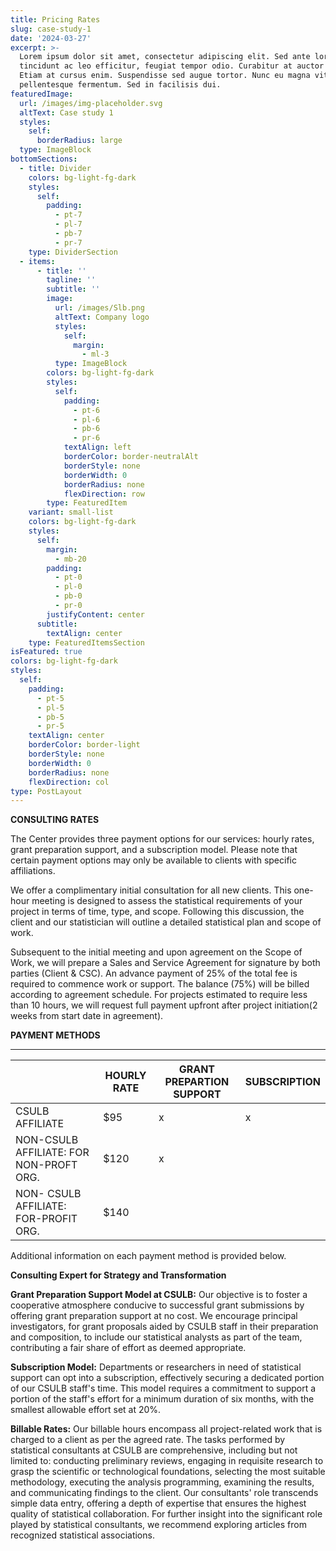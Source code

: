 ```yaml
---
title: Pricing Rates
slug: case-study-1
date: '2024-03-27'
excerpt: >-
  Lorem ipsum dolor sit amet, consectetur adipiscing elit. Sed ante lorem,
  tincidunt ac leo efficitur, feugiat tempor odio. Curabitur at auctor sapien.
  Etiam at cursus enim. Suspendisse sed augue tortor. Nunc eu magna vitae lorem
  pellentesque fermentum. Sed in facilisis dui.
featuredImage:
  url: /images/img-placeholder.svg
  altText: Case study 1
  styles:
    self:
      borderRadius: large
  type: ImageBlock
bottomSections:
  - title: Divider
    colors: bg-light-fg-dark
    styles:
      self:
        padding:
          - pt-7
          - pl-7
          - pb-7
          - pr-7
    type: DividerSection
  - items:
      - title: ''
        tagline: ''
        subtitle: ''
        image:
          url: /images/Slb.png
          altText: Company logo
          styles:
            self:
              margin:
                - ml-3
          type: ImageBlock
        colors: bg-light-fg-dark
        styles:
          self:
            padding:
              - pt-6
              - pl-6
              - pb-6
              - pr-6
            textAlign: left
            borderColor: border-neutralAlt
            borderStyle: none
            borderWidth: 0
            borderRadius: none
            flexDirection: row
        type: FeaturedItem
    variant: small-list
    colors: bg-light-fg-dark
    styles:
      self:
        margin:
          - mb-20
        padding:
          - pt-0
          - pl-0
          - pb-0
          - pr-0
        justifyContent: center
      subtitle:
        textAlign: center
    type: FeaturedItemsSection
isFeatured: true
colors: bg-light-fg-dark
styles:
  self:
    padding:
      - pt-5
      - pl-5
      - pb-5
      - pr-5
    textAlign: center
    borderColor: border-light
    borderStyle: none
    borderWidth: 0
    borderRadius: none
    flexDirection: col
type: PostLayout
---
```

**CONSULTING RATES**

The Center provides three payment options for our services: hourly rates, grant preparation support, and a subscription model. Please note that certain payment options may only be available to clients with specific affiliations.

We offer a complimentary initial consultation for all new clients. This one-hour meeting is designed to assess the statistical requirements of your project in terms of time, type,  and scope. Following this discussion, the client and our statistician will outline a detailed statistical plan and scope of work.

Subsequent to the initial meeting and upon agreement on the Scope of Work, we will prepare a Sales and Service Agreement for signature by both parties (Client & CSC). An advance payment of 25% of the total fee is required to commence work or support. The balance (75%) will be billed according to agreement schedule. For projects estimated to require less than 10 hours, we will request full payment upfront after project initiation(2 weeks from start date in agreement).

**PAYMENT METHODS**

****

|                                         | HOURLY RATE | GRANT PREPARTION SUPPORT | SUBSCRIPTION |
| --------------------------------------- | ----------- | ------------------------ | ------------ |
| CSULB AFFILIATE                         | $95         | x                        | x            |
| NON-CSULB AFFILIATE: FOR NON-PROFT ORG. | $120        | x                        |              |
| NON- CSULB AFFILIATE: FOR-PROFIT ORG.   | $140        |                          |              |

Additional information on each payment method is provided below.

**Consulting Expert for Strategy and Transformation**

**Grant Preparation Support Model at CSULB:**
Our objective is to foster a cooperative atmosphere conducive to successful grant submissions by offering grant preparation support at no cost. We encourage principal investigators, for grant proposals aided by CSULB staff in their preparation and composition, to include our statistical analysts as part of the team, contributing a fair share of effort as deemed appropriate.

**Subscription Model:**
Departments or researchers in need of statistical support can opt into a subscription, effectively securing a dedicated portion of our CSULB staff's time. This model requires a commitment to support a portion of the staff's effort for a minimum duration of six months, with the smallest allowable effort set at 20%.

**Billable Rates:**
Our billable hours encompass all project-related work that is charged to a client as per the agreed rate. The tasks performed by statistical consultants at CSULB are comprehensive, including but not limited to: conducting preliminary reviews, engaging in requisite research to grasp the scientific or technological foundations, selecting the most suitable methodology, executing the analysis programming, examining the results, and communicating findings to the client. Our consultants' role transcends simple data entry, offering a depth of expertise that ensures the highest quality of statistical collaboration. For further insight into the significant role played by statistical consultants, we recommend exploring articles from recognized statistical associations.

